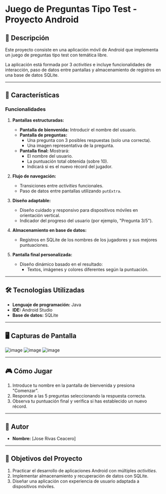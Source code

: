 # **Juego de Preguntas Tipo Test - Proyecto Android**

## 📝 **Descripción**

Este proyecto consiste en una aplicación móvil de Android que implementa un juego de preguntas tipo test con temática libre.

La aplicación está formada por 3 *activities* e incluye funcionalidades de interacción, paso de datos entre pantallas y almacenamiento de registros en una base de datos SQLite.

---

## 🚀 **Características**

### Funcionalidades

1. **Pantallas estructuradas:**
   - **Pantalla de bienvenida:** Introducir el nombre del usuario.
   - **Pantalla de preguntas:**
     - Una pregunta con 3 posibles respuestas (solo una correcta).
     - Una imagen representativa de la pregunta.
   - **Pantalla final:** Mostrará:
     - El nombre del usuario.
     - La puntuación total obtenida (sobre 10).
     - Indicará si es el nuevo récord del jugador.

2. **Flujo de navegación:**
   - Transiciones entre *activities* funcionales.
   - Paso de datos entre pantallas utilizando `putExtra`.

3. **Diseño adaptable:**
   - Diseño cuidado y responsivo para dispositivos móviles en orientación vertical.
   - Indicador del progreso del usuario (por ejemplo, "Pregunta 3/5").

4. **Almacenamiento en base de datos:**
   - Registros en SQLite de los nombres de los jugadores y sus mejores puntuaciones.
  
5. **Pantalla final personalizada:**
   - Diseño dinámico basado en el resultado:
     - Textos, imágenes y colores diferentes según la puntuación.
---

## 🛠️ **Tecnologías Utilizadas**

- **Lenguaje de programación:** Java
- **IDE:** Android Studio
- **Base de datos:** SQLite
---

## 🖥️ **Capturas de Pantalla**

![image](https://github.com/user-attachments/assets/6bd61b29-c3b8-4696-b6a1-09749ca7af0f)
![image](https://github.com/user-attachments/assets/db84cc95-b38c-4036-baf8-ea8532ceb461)
![image](https://github.com/user-attachments/assets/a75d15b1-53e2-4256-9b3e-3290b4793f33)

---

## 🎮 **Cómo Jugar**

1. Introduce tu nombre en la pantalla de bienvenida y presiona "Comenzar".
2. Responde a las 5 preguntas seleccionando la respuesta correcta.
3. Observa tu puntuación final y verifica si has establecido un nuevo récord.

---

## 👤 **Autor**

- **Nombre:** [Jose Rivas Ceacero]  

---

## 🎯 **Objetivos del Proyecto**

1. Practicar el desarrollo de aplicaciones Android con múltiples *activities*.  
2. Implementar almacenamiento y recuperación de datos con SQLite.  
3. Diseñar una aplicación con experiencia de usuario adaptada a dispositivos móviles.  

